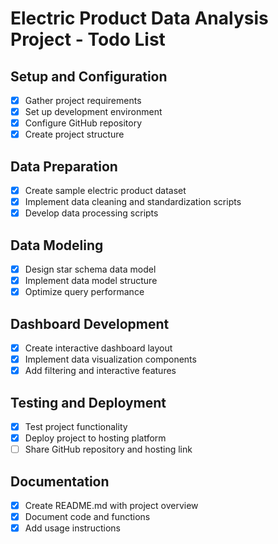 # Electric Product Data Analysis Project - Todo List

## Setup and Configuration
- [x] Gather project requirements
- [x] Set up development environment
- [x] Configure GitHub repository
- [x] Create project structure

## Data Preparation
- [x] Create sample electric product dataset
- [x] Implement data cleaning and standardization scripts
- [x] Develop data processing scripts

## Data Modeling
- [x] Design star schema data model
- [x] Implement data model structure
- [x] Optimize query performance

## Dashboard Development
- [x] Create interactive dashboard layout
- [x] Implement data visualization components
- [x] Add filtering and interactive features

## Testing and Deployment
- [x] Test project functionality
- [x] Deploy project to hosting platform
- [ ] Share GitHub repository and hosting link

## Documentation
- [x] Create README.md with project overview
- [x] Document code and functions
- [x] Add usage instructions

